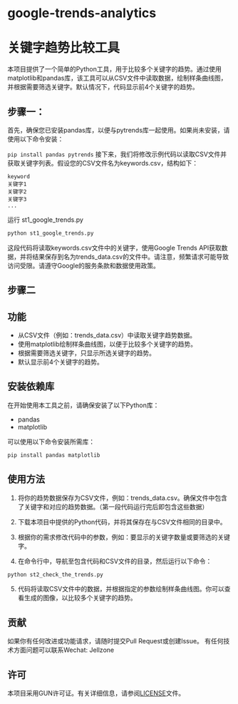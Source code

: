 # google-trends-analytics
# 关键字趋势比较工具

本项目提供了一个简单的Python工具，用于比较多个关键字的趋势。通过使用matplotlib和pandas库，该工具可以从CSV文件中读取数据，绘制样条曲线图，并根据需要筛选关键字。默认情况下，代码显示前4个关键字的趋势。

## 步骤一：

首先，确保您已安装pandas库，以便与pytrends库一起使用。如果尚未安装，请使用以下命令安装：

```pip install pandas pytrends```
接下来，我们将修改示例代码以读取CSV文件并获取关键字列表。假设您的CSV文件名为keywords.csv，结构如下：
```
keyword
关键字1
关键字2
关键字3
...
```
运行  st1_google_trends.py

```bash
python st1_google_trends.py
```
这段代码将读取keywords.csv文件中的关键字，使用Google Trends API获取数据，并将结果保存到名为trends_data.csv的文件中。请注意，频繁请求可能导致访问受限。请遵守Google的服务条款和数据使用政策。

## 步骤二
## 功能

- 从CSV文件（例如：trends_data.csv）中读取关键字趋势数据。
- 使用matplotlib绘制样条曲线图，以便于比较多个关键字的趋势。
- 根据需要筛选关键字，只显示所选关键字的趋势。
- 默认显示前4个关键字的趋势。

## 安装依赖库

在开始使用本工具之前，请确保安装了以下Python库：

- pandas
- matplotlib

可以使用以下命令安装所需库：

```bash
pip install pandas matplotlib
```

## 使用方法

1. 将你的趋势数据保存为CSV文件，例如：trends_data.csv。确保文件中包含了关键字和对应的趋势数据。（第一段代码运行完后即包含这些数据）

2. 下载本项目中提供的Python代码，并将其保存在与CSV文件相同的目录中。

3. 根据你的需求修改代码中的参数，例如：要显示的关键字数量或要筛选的关键字。

4. 在命令行中，导航至包含代码和CSV文件的目录，然后运行以下命令：

```bash
python st2_check_the_trends.py
```

5. 代码将读取CSV文件中的数据，并根据指定的参数绘制样条曲线图。你可以查看生成的图像，以比较多个关键字的趋势。

## 贡献

如果你有任何改进或功能请求，请随时提交Pull Request或创建Issue。
有任何技术方面问题可以联系Wechat: Jellzone

## 许可

本项目采用GUN许可证。有关详细信息，请参阅[LICENSE](LICENSE)文件。
